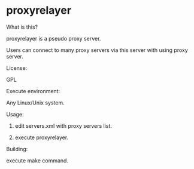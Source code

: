 proxyrelayer
============

What is this?

proxyrelayer is a pseudo proxy server.

Users can connect to many proxy servers via this server with using proxy server.



License:

GPL



Execute environment:

Any Linux/Unix system.



Usage:

1. edit servers.xml with proxy servers list.

2. execute proxyrelayer.



Building:

execute make command.

